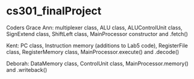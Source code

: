 # cs301_finalProject

Coders
  Grace Ann: multiplexer class, 
             ALU class, 
             ALUControlUnit class, 
             SignExtend class, 
             ShiftLeft class, 
             MainProcessor constructor and .fetch()
  
  Kent:      PC class, 
             Instruction memory (additions to Lab5 code), 
             RegisterFile class, 
             RegisterMemory class, 
             MainProcessor.execute() and .decode()
  
  Deborah:   DataMemory class, 
             ControlUnit class, 
             MainProcessor.memory() and .writeback()
